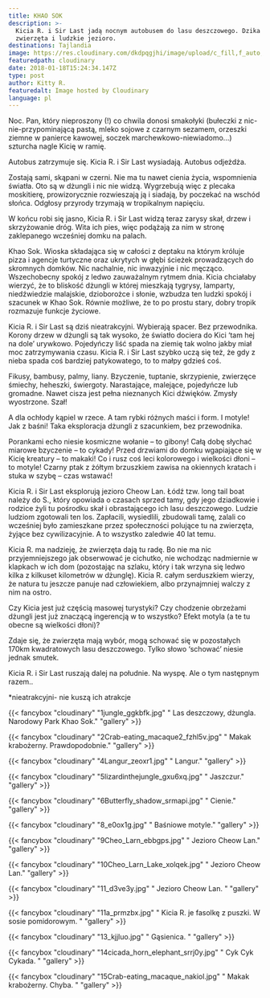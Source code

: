 ```yaml
---
title: KHAO SOK
description: >-
  Kicia R. i Sir Last jadą nocnym autobusem do lasu deszczowego. Dzika przyroda,
  zwierzęta i ludzkie jezioro. 
destinations: Tajlandia
image: https://res.cloudinary.com/dkdpqgjhi/image/upload/c_fill,f_auto,q_auto,w_300/0_lwfusw.jpg
featuredpath: cloudinary
date: 2018-01-18T15:24:34.147Z
type: post
author: Kitty R.
featuredalt: Image hosted by Cloudinary
language: pl
---
```

Noc. Pan, który nieproszony (!) co chwila donosi smakołyki (bułeczki z nic-nie-przypominającą  pastą, mleko sojowe z czarnym sezamem, orzeszki ziemne w panierce kawowej, soczek marchewkowo-niewiadomo...) szturcha nagle Kicię w ramię. 

Autobus zatrzymuje się. Kicia R. i Sir Last wysiadają. Autobus odjeżdża. 

Zostają sami, skąpani w czerni. Nie ma tu nawet cienia życia, wspomnienia światła. Oto są w dżungli i nic nie widzą.  Wygrzebują więc z plecaka moskitierę, prowizorycznie rozwieszają ją i siadają, by poczekać na wschód słońca. Odgłosy przyrody trzymają w tropikalnym napięciu. 

W końcu robi się jasno, Kicia R. i Sir Last widzą teraz zarysy skał, drzew i skrzyżowanie dróg. Wita ich pies, więc podążają za nim w stronę zaklepanego wcześniej domku na palach. 

Khao Sok. Wioska składająca się w całości z deptaku na którym króluje pizza i agencje turtyczne oraz ukrytych w głębi ścieżek prowadzących do skromnych domków. Nic nachalnie, nic inwazyjnie i nic męcząco. Wszechobecny spokój z ledwo zauważalnym rytmem dnia. Kicia chciałaby wierzyć, że to bliskość dżungli w której mieszkają tygrysy, lamparty, niedźwiedzie malajskie, dzioborożce i słonie, wzbudza ten ludzki spokój i szacunek w Khao Sok. Równie możliwe, że to po prostu stary, dobry tropik rozmazuje funkcje życiowe. 

Kicia R. i Sir Last są dziś nieatrakcyjni. Wybierają spacer. Bez przewodnika. Korony drzew w dżungli są tak wysoko, że światło dociera do Kici ‘tam hej na dole’ urywkowo. Pojedyńczy liść spada na ziemię tak wolno jakby miał moc zatrzymywania czasu. Kicia R. i Sir Last szybko uczą się też, że gdy z nieba spada coś bardziej patykowatego, to to małpy gdzieś coś. 

Fikusy, bambusy, palmy, liany. Bzyczenie, tuptanie, skrzypienie, zwierzęce śmiechy, heheszki, świergoty. Narastające, malejące, pojedyńcze lub gromadne. Nawet cisza jest pełna nieznanych Kici dźwięków. Zmysły wyostrzone. Szał! 

A dla ochłody kąpiel w rzece. A tam rybki różnych maści i form. I motyle! Jak z baśni! Taka eksploracja dżungli z szacunkiem, bez przewodnika. 

Porankami echo niesie kosmiczne wołanie – to gibony! Całą dobę słychać miarowe bzyczenie – to cykady! Przed drzwiami do domku wgapiające się w Kicię kreatury – to makaki! Co i rusz coś leci kolorowego i wielkości dłoni – to motyle! Czarny ptak z żółtym brzuszkiem zawisa na okiennych kratach i stuka w szybę – czas wstawać! 

Kicia R. i Sir Last eksplorują jezioro Cheow Lan. Łódź tzw. long tail boat należy do S., który opowiada o czasach sprzed tamy, gdy jego dziadkowie i rodzice żyli tu pośrodku skał i obrastającego ich lasu deszczowego. Ludzie ludziom zgotowali ten los. Zapłacili, wysiedlili, zbudowali tamę, zalali co wcześniej było zamieszkane przez społeczności polujące tu na zwierzęta, żyjące bez cywilizacyjnie. A to wszystko zaledwie 40 lat temu. 

Kicia R. ma nadzieję, że zwierzęta dają tu radę. Bo nie ma nic przyjemniejszego jak obserwować je cichutko, nie wchodząc nadmiernie w klapkach w ich dom (pozostając na szlaku, który i tak wrzyna się ledwo kilka z kilkuset kilometrów w dżunglę).  Kicia R. całym serduszkiem wierzy, że natura tu jeszcze panuje nad człowiekiem, albo przynajmniej walczy z nim na ostro. 

Czy Kicia jest już częścią masowej turystyki? Czy chodzenie obrzeżami dżungli jest już znaczącą ingerencją w to wszystko? Efekt motyla (a te tu obecne są wielkości dłoni)?  

Zdaje się, że zwierzęta mają wybór, mogą schować się w pozostałych 170km kwadratowych lasu deszczowego. Tylko słowo ‘schować’ niesie jednak smutek. 

Kicia R. i Sir Last ruszają dalej na południe. Na wyspę. Ale o tym następnym razem.. 

\*nieatrakcyjni- nie kuszą ich atrakcje

{{< fancybox "cloudinary" "1jungle_ggkbfk.jpg" "    Las deszczowy, dżungla. Narodowy Park Khao Sok." "gallery" >}}

{{< fancybox "cloudinary" "2Crab-eating_macaque2_fzhl5v.jpg" "   Makak krabożerny. Prawdopodobnie." "gallery" >}}

{{< fancybox "cloudinary" "4Langur_zeoxr1.jpg" "    Langur." "gallery" >}}

{{< fancybox "cloudinary" "5lizardinthejungle_gxu6xq.jpg" "   Jaszczur." "gallery" >}}

{{< fancybox "cloudinary" "6Butterfly_shadow_srmapi.jpg" "   Cienie." "gallery" >}}

{{< fancybox "cloudinary" "8_e0ox1g.jpg" "   Baśniowe motyle." "gallery" >}}

{{< fancybox "cloudinary" "9Cheo_Larn_ebbgps.jpg" "   Jezioro Cheow Lan." "gallery" >}}

{{< fancybox "cloudinary" "10Cheo_Larn_Lake_xolqek.jpg" "   Jezioro Cheow Lan." "gallery" >}}

{{< fancybox "cloudinary" "11_d3ve3y.jpg" "   Jezioro Cheow Lan. " "gallery" >}}

{{< fancybox "cloudinary" "11a_prmzbx.jpg" "   Kicia R. je fasolkę z puszki. W sosie pomidorowym. " "gallery" >}}

{{< fancybox "cloudinary" "13_kjjluo.jpg" "   Gąsienica. " "gallery" >}}

{{< fancybox "cloudinary" "14cicada_horn_elephant_srrj0y.jpg" "   Cyk Cyk Cykada. " "gallery" >}}

{{< fancybox "cloudinary" "15Crab-eating_macaque_nakiol.jpg" "   Makak krabożerny. Chyba. " "gallery" >}}
